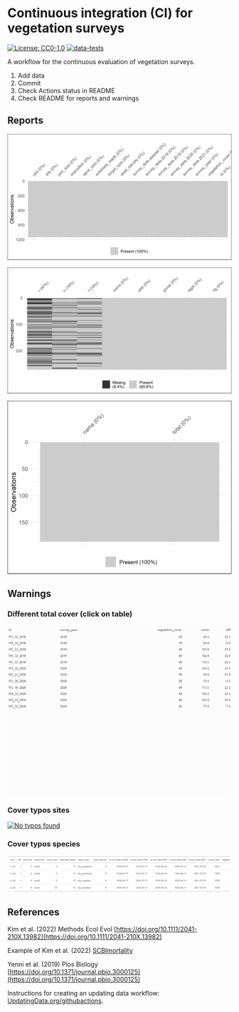 # Continuous integration (CI) for vegetation surveys

[![License: CC0-1.0](https://img.shields.io/badge/License-CC0_1.0-lightgrey.svg)](http://creativecommons.org/publicdomain/zero/1.0/)
[![data-tests](https://github.com/markus1bauer/CI_vegetation_surveys/actions/workflows/data-tests.yaml/badge.svg)](https://github.com/markus1bauer/CI_vegetation_surveys/actions/workflows/data-tests.yaml)

A workflow for the continuous evaluation of vegetation surveys.

1. Add data
2. Commit
3. Check Actions status in README
4. Check README for reports and warnings

## Reports

![Missing sites](https://github.com/markus1bauer/CI_vegetation_surveys/blob/main/tests/testthat/reports_missing_sites.png)

![Missing traits](https://github.com/markus1bauer/CI_vegetation_surveys/blob/main/tests/testthat/reports_missing_traits.png)

![Missing species](https://github.com/markus1bauer/CI_vegetation_surveys/blob/main/tests/testthat/reports_missing_species.png)

## Warnings

### Different total cover (click on table)

[![No typos found)](https://github.com/markus1bauer/CI_vegetation_surveys/blob/main/tests/testthat/warnings_different_total_cover.png)](https://github.com/markus1bauer/CI_vegetation_surveys/blob/main/tests/testthat/warnings_different_total_cover.csv)

### Cover typos sites

[![No typos found](https://github.com/markus1bauer/CI_vegetation_surveys/blob/main/tests/testthat/warnings_species_typos.png)](https://github.com/markus1bauer/CI_vegetation_surveys/blob/main/tests/testthat/warnings_species_typos.csv)

### Cover typos species

[![No typos found](https://github.com/markus1bauer/CI_vegetation_surveys/blob/main/tests/testthat/warnings_sites_typos.png)](https://github.com/markus1bauer/CI_vegetation_surveys/blob/main/tests/testthat/warnings_sites_typos.csv)

## References

Kim et al. (2022) Methods Ecol Evol [https://doi.org/10.1111/2041-210X.13982](https://doi.org/10.1111/2041-210X.13982)

Example of Kim et al. (2022) [SCBImortality](https://github.com/SCBI-ForestGEO/SCBImortality)

Yenni et al. (2019) Plos Biology [https://doi.org/10.1371/journal.pbio.3000125](https://doi.org/10.1371/journal.pbio.3000125)

Instructions for creating an updating data workflow: [UpdatingData.org/githubactions](https://www.updatingdata.org/githubactions/).

